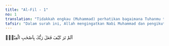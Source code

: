 ```yaml
---
title: "Al-Fil - 1"
no: 1
translation: "Tidakkah engkau (Muhammad) perhatikan bagaimana Tuhanmu telah bertindak terhadap pasukan bergajah?"
tafsir: "Dalam surah ini, Allah mengingatkan Nabi Muhammad dan pengikutnya dengan suatu peristiwa yang menunjukkan betapa besarnya kekuasaan Allah. Peristiwa itu adalah penyerbuan tentara gajah yang dipimpin oleh panglima Abrahah dari Yaman untuk menundukkan penduduk Mekah dan meruntuhkan Ka'bah. Akan tetapi, Allah membinasakan mereka sebelum maksud yang jahat itu tercapai. Peristiwa Gajah adalah suatu peristiwa yang paling terkenal di kalangan bangsa Arab, sehingga peristiwa ini mereka jadikan patokan tanggal bagi peristiwa-peristiwa lainnya.\n\nKesimpulan riwayatnya adalah bahwa seorang panglima perang yang berkuasa di Yaman ingin menguasai Ka'bah dan menghancurkannya, dengan maksud melarang orang-orang Arab mengerjakan haji ke Ka'bah. Lalu bala tentaranya bergerak menuju Ka'bah disertai beberapa ekor gajah untuk menakut-nakuti. Ketika iring-iringan angkatan perang tersebut tiba di suatu tempat bernama Muqammas (suatu tempat yang berdekatan dengan Mekah), mereka beristirahat di sana. Panglima perang mengirim utusannya kepada penduduk Mekah untuk menyampaikan maksudnya, yaitu bukan untuk memerangi penduduk tetapi untuk menghancurkan Ka'bah. Penduduk Mekah menjadi ketakutan dan lari ke gunung-gunung di sekeliling Ka'bah untuk melihat dari jauh apa yang akan terjadi dan apa yang akan dilakukan oleh panglima perang tersebut.\n\nDalam surah ini pula Allah menjelaskan apa yang terjadi terhadap pasukan bergajah dalam bentuk pertanyaan bahwa Muhammad tidak mengetahui keadaan yang sangat aneh dan peristiwa yang sangat dahsyat yang membuktikan kekuasaan Allah, ilmu dan hikmah-Nya yang tinggi terhadap tentara gajah yang ingin menghancurkan Ka'bah. Kejadian itu berbeda dengan kejadian lainnya yang mempunyai sebab dan akibat."
---
```


اَلَمْ تَرَ كَيْفَ فَعَلَ رَبُّكَ بِاَصْحٰبِ الْفِيْلِۗ
